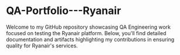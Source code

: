 # QA-Portfolio---Ryanair
Welcome to my GitHub repository showcasing QA Engineering work focused on testing the Ryanair platform. Below, you'll find detailed documentation and artifacts highlighting my contributions in ensuring quality for Ryanair's services.
